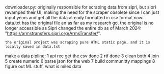 downloader.py:
    originally responsible for scraping data from sipri, but sipri revamped their UI, making the need for the scraper obsolete since I can just input years and get all the data already formatted in csv format now... data.txt has the original file an as far as my research go, the original is no longer accessible as Sipri changed the entire db as of March 2024: "https://armstransfers.sipri.org/ArmsTransfer/".

    the original project was scraping pure HTML static page, and it is locally saved in data.txt


make a data pipline:
    1 api rec get the csv done
    2 rtf done 
    3 clean both
    4 join
    5 create numeric
    6 parse json for the web
    7 build communitty mappings
    8 figure out ML stuff, what is milex data